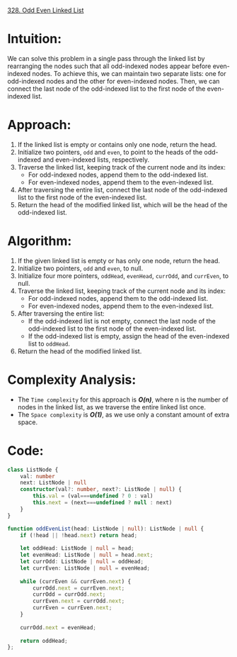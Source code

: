 [328. Odd Even Linked List](https://leetcode.com/problems/odd-even-linked-list/)

# Intuition:

We can solve this problem in a single pass through the linked list by rearranging the nodes such that all odd-indexed nodes appear before even-indexed nodes. To achieve this, we can maintain two separate lists: one for odd-indexed nodes and the other for even-indexed nodes. Then, we can connect the last node of the odd-indexed list to the first node of the even-indexed list.

# Approach:

1. If the linked list is empty or contains only one node, return the head.
2. Initialize two pointers, `odd` and `even`, to point to the heads of the odd-indexed and even-indexed lists, respectively.
3. Traverse the linked list, keeping track of the current node and its index:
   - For odd-indexed nodes, append them to the odd-indexed list.
   - For even-indexed nodes, append them to the even-indexed list.
4. After traversing the entire list, connect the last node of the odd-indexed list to the first node of the even-indexed list.
5. Return the head of the modified linked list, which will be the head of the odd-indexed list.

# Algorithm:

1. If the given linked list is empty or has only one node, return the head.
2. Initialize two pointers, `odd` and `even`, to null.
3. Initialize four more pointers, `oddHead`, `evenHead`, `currOdd`, and `currEven`, to null.
4. Traverse the linked list, keeping track of the current node and its index:
   - For odd-indexed nodes, append them to the odd-indexed list.
   - For even-indexed nodes, append them to the even-indexed list.
5. After traversing the entire list:
   - If the odd-indexed list is not empty, connect the last node of the odd-indexed list to the first node of the even-indexed list.
   - If the odd-indexed list is empty, assign the head of the even-indexed list to `oddHead`.
6. Return the head of the modified linked list.

# Complexity Analysis:

- The `Time complexity` for this approach is ***O(n)***, where n is the number of nodes in the linked list, as we traverse the entire linked list once. 
- The `Space complexity` is ***O(1)***, as we use only a constant amount of extra space.

# Code:
```typescript
class ListNode {
    val: number
    next: ListNode | null
    constructor(val?: number, next?: ListNode | null) {
        this.val = (val===undefined ? 0 : val)
        this.next = (next===undefined ? null : next)
    }
}

function oddEvenList(head: ListNode | null): ListNode | null {
    if (!head || !head.next) return head;
    
    let oddHead: ListNode | null = head;
    let evenHead: ListNode | null = head.next;
    let currOdd: ListNode | null = oddHead;
    let currEven: ListNode | null = evenHead;
    
    while (currEven && currEven.next) {
        currOdd.next = currEven.next;
        currOdd = currOdd.next;
        currEven.next = currOdd.next;
        currEven = currEven.next;
    }
    
    currOdd.next = evenHead;
    
    return oddHead;
};
```